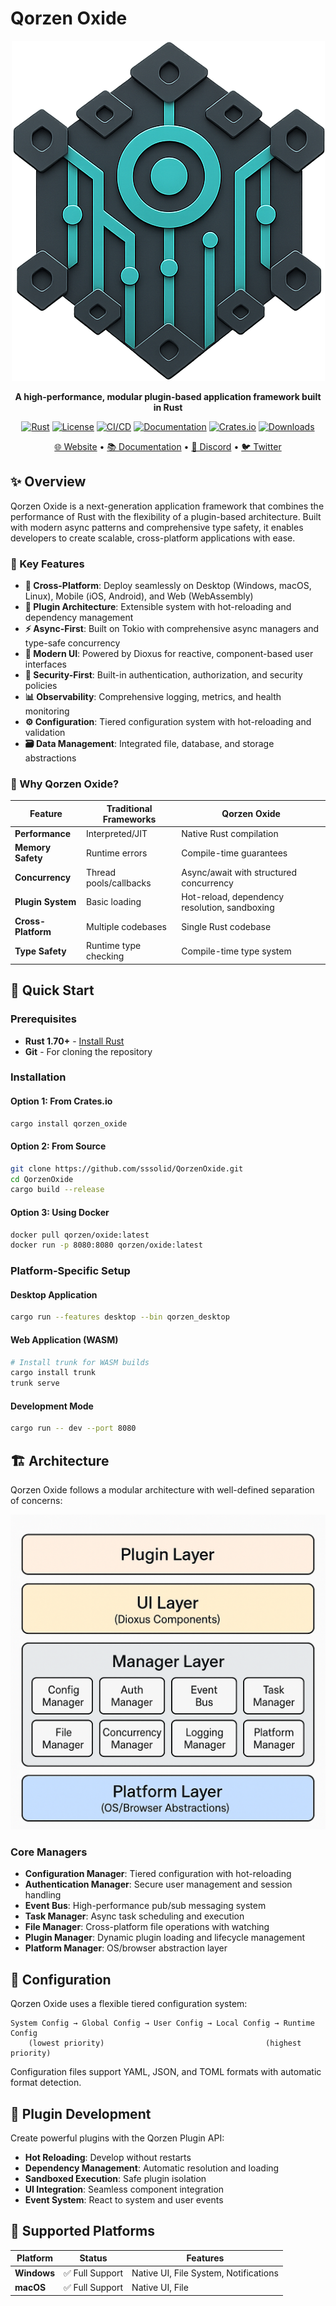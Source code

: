# Qorzen Oxide

<div align="center">

![Qorzen Logo](public/static/qorzen.png)

**A high-performance, modular plugin-based application framework built in Rust**

[![Rust](https://img.shields.io/badge/rust-1.70+-orange.svg)](https://www.rust-lang.org)
[![License](https://img.shields.io/badge/license-MIT-blue.svg)](LICENSE)
[![CI/CD](https://github.com/sssolid/QorzenOxide/workflows/ci.yml/badge.svg)](https://github.com/sssolid/QorzenOxide/actions/workflows/ci.yml)
[![Documentation](https://docs.rs/qorzen_oxide/badge.svg)](https://docs.rs/qorzen_oxide)
[![Crates.io](https://img.shields.io/crates/v/qorzen_oxide.svg)](https://crates.io/crates/qorzen_oxide)
[![Downloads](https://img.shields.io/crates/d/qorzen_oxide.svg)](https://crates.io/crates/qorzen_oxide)

[🌐 Website](https://www.qorzen.com) • [📚 Documentation](https://docs.qorzen.com) • [💬 Discord](https://discord.gg/qorzenhq) • [🐦 Twitter](https://twitter.com/qorzenhq)

</div>

## ✨ Overview

Qorzen Oxide is a next-generation application framework that combines the performance of Rust with the flexibility of a plugin-based architecture. Built with modern async patterns and comprehensive type safety, it enables developers to create scalable, cross-platform applications with ease.

### 🎯 Key Features

- **🚀 Cross-Platform**: Deploy seamlessly on Desktop (Windows, macOS, Linux), Mobile (iOS, Android), and Web (WebAssembly)
- **🧩 Plugin Architecture**: Extensible system with hot-reloading and dependency management
- **⚡ Async-First**: Built on Tokio with comprehensive async managers and type-safe concurrency
- **🎨 Modern UI**: Powered by Dioxus for reactive, component-based user interfaces
- **🔐 Security-First**: Built-in authentication, authorization, and security policies
- **📊 Observability**: Comprehensive logging, metrics, and health monitoring
- **⚙️ Configuration**: Tiered configuration system with hot-reloading and validation
- **🗃️ Data Management**: Integrated file, database, and storage abstractions

### 🌟 Why Qorzen Oxide?

| Feature | Traditional Frameworks | Qorzen Oxide |
|---------|----------------------|--------------|
| **Performance** | Interpreted/JIT | Native Rust compilation |
| **Memory Safety** | Runtime errors | Compile-time guarantees |
| **Concurrency** | Thread pools/callbacks | Async/await with structured concurrency |
| **Plugin System** | Basic loading | Hot-reload, dependency resolution, sandboxing |
| **Cross-Platform** | Multiple codebases | Single Rust codebase |
| **Type Safety** | Runtime type checking | Compile-time type system |

## 🚀 Quick Start

### Prerequisites

- **Rust 1.70+** - [Install Rust](https://rustup.rs/)
- **Git** - For cloning the repository

### Installation

#### Option 1: From Crates.io
```bash
cargo install qorzen_oxide
```

#### Option 2: From Source
```bash
git clone https://github.com/sssolid/QorzenOxide.git
cd QorzenOxide
cargo build --release
```

#### Option 3: Using Docker
```bash
docker pull qorzen/oxide:latest
docker run -p 8080:8080 qorzen/oxide:latest
```

### Platform-Specific Setup

#### Desktop Application
```bash
cargo run --features desktop --bin qorzen_desktop
```

#### Web Application (WASM)
```bash
# Install trunk for WASM builds
cargo install trunk
trunk serve
```

#### Development Mode
```bash
cargo run -- dev --port 8080
```

## 🏗️ Architecture

Qorzen Oxide follows a modular architecture with well-defined separation of concerns:

![Architecture](public/static/architecture.png)

### Core Managers

- **Configuration Manager**: Tiered configuration with hot-reloading
- **Authentication Manager**: Secure user management and session handling
- **Event Bus**: High-performance pub/sub messaging system
- **Task Manager**: Async task scheduling and execution
- **File Manager**: Cross-platform file operations with watching
- **Plugin Manager**: Dynamic plugin loading and lifecycle management
- **Platform Manager**: OS/browser abstraction layer

## 🔧 Configuration

Qorzen Oxide uses a flexible tiered configuration system:

```
System Config → Global Config → User Config → Local Config → Runtime Config
    (lowest priority)                                    (highest priority)
```

Configuration files support YAML, JSON, and TOML formats with automatic format detection.

## 🧩 Plugin Development

Create powerful plugins with the Qorzen Plugin API:

- **Hot Reloading**: Develop without restarts
- **Dependency Management**: Automatic resolution and loading
- **Sandboxed Execution**: Safe plugin isolation
- **UI Integration**: Seamless component integration
- **Event System**: React to system and user events

## 📱 Supported Platforms

| Platform | Status | Features |
|----------|--------|----------|
| **Windows** | ✅ Full Support | Native UI, File System, Notifications |
| **macOS** | ✅ Full Support | Native UI, File 
